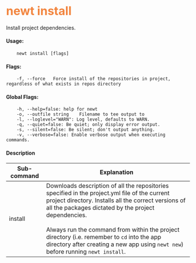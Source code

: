 ## <font color="#F2853F" style="font-size:24pt">newt install </font>

Install project dependencies. 

#### Usage: 
```no-highlight
    newt install [flags]
```

#### Flags:
```no-highlight
    -f, --force   Force install of the repositories in project, regardless of what exists in repos directory
```

#### Global Flags:
```no-highlight
    -h, --help=false: help for newt
    -o, --outfile string    Filename to tee output to
    -l, --loglevel="WARN": Log level, defaults to WARN.
    -q, --quiet=false: Be quiet; only display error output.
    -s, --silent=false: Be silent; don't output anything.
    -v, --verbose=false: Enable verbose output when executing commands.
```
#### Description

Sub-command  | Explanation
-------------| ------------------------
install | Downloads description of all the repositories specified in the project.yml file of the current project directory. Installs all the correct versions of all the packages dictated by the project dependencies. <br> <br> Always run the command from within the project directory (i.e. remember to `cd` into the app directory after creating a new app using `newt new`) before running `newt install`.

